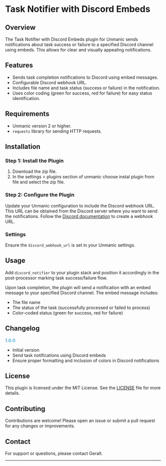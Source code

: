 # Task Notifier with Discord Embeds

## Overview
The Task Notifier with Discord Embeds plugin for Unmanic sends notifications about task success or failure to a specified Discord channel using embeds. This allows for clear and visually appealing notifications.

## Features
- Sends task completion notifications to Discord using embed messages.
- Configurable Discord webhook URL.
- Includes file name and task status (success or failure) in the notification.
- Uses color coding (green for success, red for failure) for easy status identification.

## Requirements
- Unmanic version 2 or higher.
- `requests` library for sending HTTP requests.

## Installation

### Step 1: Install the Plugin
1. Download the zip file.
2. In the settings > plugins section of unmanic choose instal plugin from file and select the zip file.

### Step 2: Configure the Plugin
Update your Unmanic configuration to include the Discord webhook URL. This URL can be obtained from the Discord server where you want to send the notifications. Follow the [Discord documentation](https://support.discord.com/hc/en-us/articles/228383668-Intro-to-Webhooks) to create a webhook URL.

### Settings
Ensure the `discord_webhook_url` is set in your Unmanic settings.

## Usage
Add `discord_notifier` to your plugin stack and position it accordingly in the post-processor marking task success/failure flow.

Upon task completion, the plugin will send a notification with an embed message to your specified Discord channel. The embed message includes:
- The file name
- The status of the task (successfully processed or failed to process)
- Color-coded status (green for success, red for failure)

## Changelog
**<span style="color:#56adda">1.0.0</span>**
- Initial version
- Send task notifications using Discord embeds
- Ensure proper formatting and inclusion of colors in Discord notifications

## License
This plugin is licensed under the MIT License. See the [LICENSE](LICENSE) file for more details.

## Contributing
Contributions are welcome! Please open an issue or submit a pull request for any changes or improvements.

## Contact
For support or questions, please contact Geralt.

---
